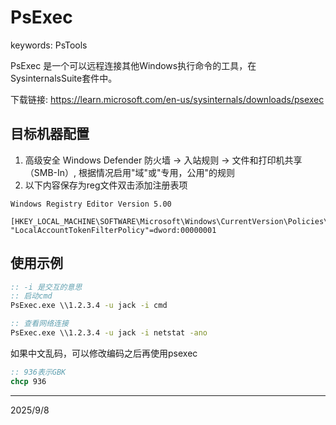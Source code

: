 # PsExec

keywords: PsTools

PsExec 是一个可以远程连接其他Windows执行命令的工具，在SysinternalsSuite套件中。

下载链接: https://learn.microsoft.com/en-us/sysinternals/downloads/psexec


## 目标机器配置
1. 高级安全 Windows Defender 防火墙 -> 入站规则 -> 文件和打印机共享（SMB-In）, 根据情况启用"域"或"专用，公用"的规则
2. 以下内容保存为reg文件双击添加注册表项
```reg
Windows Registry Editor Version 5.00

[HKEY_LOCAL_MACHINE\SOFTWARE\Microsoft\Windows\CurrentVersion\Policies\System]
"LocalAccountTokenFilterPolicy"=dword:00000001
```


## 使用示例
```bat
:: -i 是交互的意思
:: 启动cmd
PsExec.exe \\1.2.3.4 -u jack -i cmd

:: 查看网络连接
PsExec.exe \\1.2.3.4 -u jack -i netstat -ano
```

如果中文乱码，可以修改编码之后再使用psexec
```bat
:: 936表示GBK
chcp 936
```


---
2025/9/8
